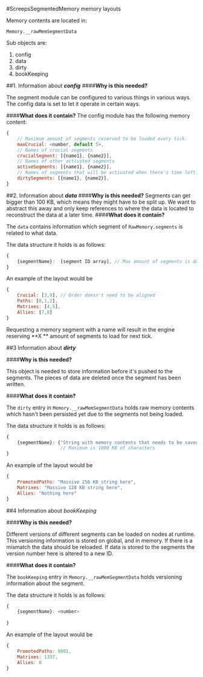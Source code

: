 #ScreepsSegmentedMemory memory layouts

Memory contents are located in:

    Memory.__rawMemSegmentData
    
Sub objects are:
 1. config
 2. data
 3. dirty
 4. bookKeeping

  
##1. Information about ***config***
####**Why is this needed?**

The segment module can be configured to various things in various ways. The config data is set to let it operate in certain ways.

####**What does it contain?**
The config module has the following memory content:
```javascript
{
    // Maximum amount of segments reserved to be loaded every tick.
    maxCrucial: <number, default 5>, 
    // Names of crucial segments
    crucialSegment: [{name1}, {name2}],
    // Names of other activated segments
    activeSegments: [{name1}, {name2}],
    // Names of segments that will be activated when there's time left, to store dirty data.
    dirtySegments: [{name1}, {name2}],
}
```

  
##2. Information about ***data***
####**Why is this needed?**
Segments can get bigger than 100 KB, which means they might have to be split up. We want to abstract this away and only keep references to where the data is located to reconstruct the data at a later time.
####**What does it contain?**

The `data` contains information which segment of `RawMemory.segments` is related to what data. 

The data structure it holds is as follows:
```javascript
{
    {segmentName}:  [segment ID array], // Max amount of segments is defined by maxCrucial configuration
}
```
An example of the layout would be

```javascript
{
    Crucial: [3,9], // Order doesn't need to be aligned
    Paths: [0,1,2],
    Matrixes: [4,5],
    Allies: [7,8]
}
```
Requesting a memory segment with a name will result in the engine reserving **X ** amount of segments to load for next tick.


##3 Information about ***dirty***

####**Why is this needed?**

This object is needed to store information before it's pushed to the segments. The pieces of data are deleted once the segment has been written. 

####**What does it contain?**


The `dirty` entry in `Memory.__rawMemSegmentData` holds raw memory contents which hasn't been persisted yet due to the segments not being loaded.

The data structure it holds is as follows:
```javascript
{
    {segmentName}: {"String with memory contents that needs to be saved"}
                    // Maximum is 1000 KB of characters
}
```
An example of the layout would be

```javascript
{
    PromotedPaths: "Massive 256 KB string here",
    Matrixes: "Massive 128 KB string here",
    Allies: "Nothing here"
}
```
##4 Information about *bookKeeping*

####**Why is this needed?**

Different versions of different segments can be loaded on nodes at runtime. This versioning information is stored on global, and in memory. If there is a mismatch the data should be reloaded. If data is stored to the segments the version number here is altered to a new ID.

####**What does it contain?**

The `bookKeeping` entry in `Memory.__rawMemSegmentData` holds versioning information about the segment.

The data structure it holds is as follows:
```javascript
{
    {segmentName}: <number>
                    
}
```
An example of the layout would be

```javascript
{
    PromotedPaths: 9001,
    Matrixes: 1337,
    Allies: 0
}
```